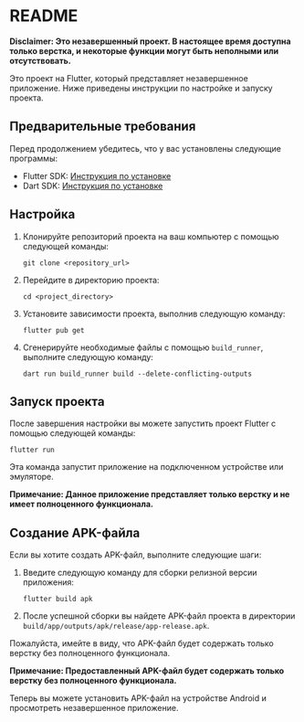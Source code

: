 # README

**Disclaimer: Это незавершенный проект. В настоящее время доступна только верстка, и некоторые функции могут быть неполными или отсутствовать.**

Это проект на Flutter, который представляет незавершенное приложение. Ниже приведены инструкции по настройке и запуску проекта.

## Предварительные требования

Перед продолжением убедитесь, что у вас установлены следующие программы:

- Flutter SDK: [Инструкция по установке](https://flutter.dev/docs/get-started/install)
- Dart SDK: [Инструкция по установке](https://dart.dev/get-dart)

## Настройка

1. Клонируйте репозиторий проекта на ваш компьютер с помощью следующей команды:

   ```shell
   git clone <repository_url>
   ```

2. Перейдите в директорию проекта:

   ```shell
   cd <project_directory>
   ```

3. Установите зависимости проекта, выполнив следующую команду:

   ```shell
   flutter pub get
   ```

4. Сгенерируйте необходимые файлы с помощью `build_runner`, выполните следующую команду:

   ```shell
   dart run build_runner build --delete-conflicting-outputs
   ```

## Запуск проекта

После завершения настройки вы можете запустить проект Flutter с помощью следующей команды:

```shell
flutter run
```

Эта команда запустит приложение на подключенном устройстве или эмуляторе.

**Примечание: Данное приложение представляет только верстку и не имеет полноценного функционала.**

## Создание APK-файла

Если вы хотите создать APK-файл, выполните следующие шаги:

1. Введите следующую команду для сборки релизной версии приложения:

   ```shell
   flutter build apk
   ```

2. После успешной сборки вы найдете APK-файл проекта в директории `build/app/outputs/apk/release/app-release.apk`.

Пожалуйста, имейте в виду, что APK-файл будет содержать только верстку без полноценного функционала.

**Примечание: Предоставленный APK-файл будет содержать только верстку без полноценного функционала.**

Теперь вы можете установить APK-файл на устройстве Android и просмотреть незавершенное приложение.
